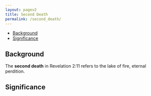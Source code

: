 ```yaml
---
layout: pagev2
title: Second Death
permalink: /second_death/
---
```

- [Background](#background)
- [Significance](#significance)

## Background

The **second death** in Revelation 2:11 refers to the lake of fire, eternal perdition.

## Significance
